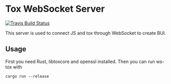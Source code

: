 # Tox WebSocket Server

[![Travis Build Status][travis-badge]][travis-url]

[travis-badge]: https://travis-ci.org/tox-rs/ws-tox.svg?branch=master
[travis-url]: https://travis-ci.org/tox-rs/ws-tox

This server is used to connect JS and tox through WebSocket to create BUI.

## Usage

First you need Rust, libtoxcore and openssl installed. Then you can run ws-tox with

```
cargo run --release
```
